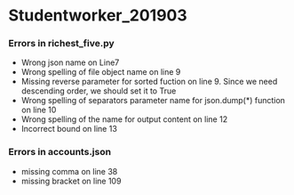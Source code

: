 # Studentworker_201903 #

### Errors in richest_five.py ###

* Wrong json name on Line7   
* Wrong spelling of file object name on line 9
* Missing reverse parameter for sorted fuction on line 9. Since we need descending order, we should set it to True
* Wrong spelling of separators parameter name for json.dump(*) function on line 10
* Wrong spelling of the name for output content on line 12
* Incorrect bound on line 13
### Errors in accounts.json ###

* missing comma on line 38 
* missing bracket on line 109 
